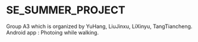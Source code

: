 # SE_SUMMER_PROJECT
Group A3 which is organized by YuHang, LiuJinxu, LiXinyu, TangTiancheng. Android app : Photoing while walking.
